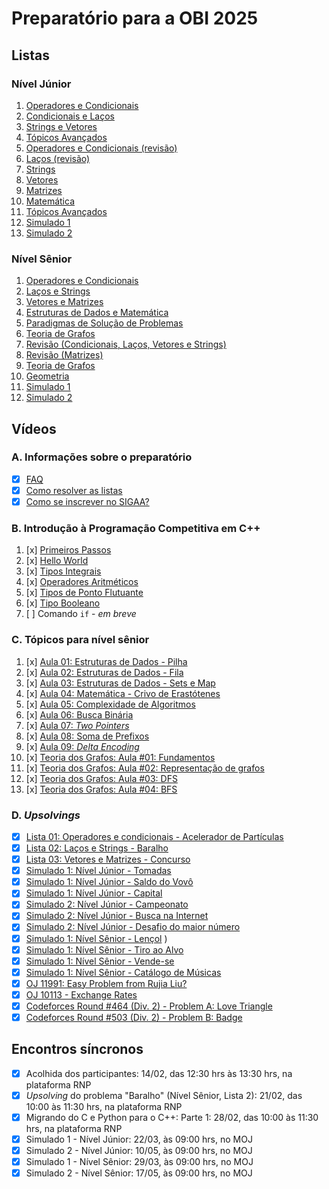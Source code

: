 # Preparatório para a OBI 2025

## Listas

### Nível Júnior

<!-- Semana 2: dia 10/02 -->
1. [Operadores e Condicionais](https://moj.naquadah.com.br/cgi-bin/contest.sh/ejr_obi_jr_01)
2. [Condicionais e Laços](https://moj.naquadah.com.br/cgi-bin/contest.sh/ejr_obi_jr_02)
3. [Strings e Vetores](https://moj.naquadah.com.br/cgi-bin/contest.sh/ejr_obi_jr_03) <!-- Semana 3: dia 17/02 -->
4. [Tópicos Avançados](https://moj.naquadah.com.br/cgi-bin/contest.sh/ejr_obi_jr_04) <!-- Semana 4: dia 24/02 -->
5. [Operadores e Condicionais (revisão)](https://moj.naquadah.com.br/cgi-bin/contest.sh/ejr_obi_jr_05) <!-- Semana 8: dia 24/03 -->
6. [Laços (revisão)](https://moj.naquadah.com.br/cgi-bin/contest.sh/ejr_obi_jr_06) <!-- Semana 09: 31/03 -->
7. [Strings](https://moj.naquadah.com.br/cgi-bin/contest.sh/ejr_obi_jr_07) <!-- Semana 10: 07/04 -->
7. [Vetores](https://moj.naquadah.com.br/cgi-bin/contest.sh/ejr_obi_jr_08) <!-- Semana 11: 14/04 -->
9. [Matrizes](https://moj.naquadah.com.br/cgi-bin/contest.sh/ejr_obi_jr_09) <!-- Semana 12: 21/04 -->
10. [Matemática](https://moj.naquadah.com.br/cgi-bin/contest.sh/ejr_obi_jr_10) <!-- Semana 13: 28/04 -->
11. [Tópicos Avançados](https://moj.naquadah.com.br/cgi-bin/contest.sh/ejr_obi_jr_11) <!-- Semana 14: 05/05 -->
12. [Simulado 1](https://moj.naquadah.com.br/cgi-bin/contest.sh/ejr_sim_jr_01_rp) <!-- Semana 09: 31/03 -->
13. [Simulado 2](https://moj.naquadah.com.br/cgi-bin/contest.sh/ejr_sim_jr_02_rp) <!-- Semana 14: 11/05 -->
<!-- 82 problemas: 11 listas e 2 simulados -->

### Nível Sênior

<!-- Semana 2: dia 10/02 -->
1. [Operadores e Condicionais](https://moj.naquadah.com.br/cgi-bin/contest.sh/ejr_obi_ns_01)
2. [Laços e Strings](https://moj.naquadah.com.br/cgi-bin/contest.sh/ejr_obi_ns_02)
3. [Vetores e Matrizes](https://moj.naquadah.com.br/cgi-bin/contest.sh/ejr_obi_ns_03) <!-- Semana 3: dia 17/02 -->
4. [Estruturas de Dados e Matemática](https://moj.naquadah.com.br/cgi-bin/contest.sh/ejr_obi_ns_04) <!-- Semana 4: dia 24/02 -->
5. [Paradigmas de Solução de Problemas](https://moj.naquadah.com.br/cgi-bin/contest.sh/ejr_obi_ns_05) <!-- Semana 5: dia 03/03 -->
6. [Teoria de Grafos](https://moj.naquadah.com.br/cgi-bin/contest.sh/ejr_obi_ns_06) <!-- Semana 6: dia 10/03 -->
7. [Revisão (Condicionais, Laços, Vetores e Strings)](https://moj.naquadah.com.br/cgi-bin/contest.sh/ejr_obi_ns_07) <!-- Semana 15: dia 12/05 -->
8. [Revisão (Matrizes)](https://moj.naquadah.com.br/cgi-bin/contest.sh/ejr_obi_ns_08) <!-- Semana 16: dia 19/05 -->
9. [Teoria de Grafos](https://moj.naquadah.com.br/cgi-bin/contest.sh/ejr_obi_ns_09) <!-- Semana 17: dia 26/05 -->
10. [Geometria](https://moj.naquadah.com.br/cgi-bin/contest.sh/ejr_obi_ns_10) <!-- Semana 18: dia 02/06 -->
11. [Simulado 1](https://moj.naquadah.com.br/cgi-bin/contest.sh/ejr_sim_ns_01_rp) <!-- Semana 09: 31/03 -->
12. [Simulado 2](https://moj.naquadah.com.br/cgi-bin/contest.sh/ejr_sim_ns_02_rp) <!-- Semana 16: 19/05 -->
<!-- 9 + 6 + 10 + 7 + 7 + 10 + 4 + 11 + 4 + 5 + 14 + 6 problemas -->

## Vídeos

### A. Informações sobre o preparatório

<!-- Semana 2: dia 10/20 -->
- [x] [FAQ](https://youtu.be/o25mAj1IZ0w)
- [x] [Como resolver as listas](https://youtu.be/4lQXGU7cPs4)
- [x] [Como se inscrever no SIGAA?](https://youtu.be/mnkze6QIVf8) <!-- Semana 5: dia 06/03 -->

### B. Introdução à Programação Competitiva em C++

1. [x] [Primeiros Passos](https://youtu.be/RVyamnsQZPI) <!-- Semana 3: dia 22/02 -->
2. [x] [Hello World](http://youtube.com/watch?v=-9sK3xLEabI) <!-- Semana 4: dia 23/02 -->
3. [x] [Tipos Integrais](https://youtu.be/AKMSQjckJPs) <!-- Semana 5: dia 07/03 -->
4. [x] [Operadores Aritméticos](https://youtu.be/N0AIof66JAA) <!-- Semana 6: dia 15/03 -->
5. [x] [Tipos de Ponto Flutuante](https://youtu.be/tyglrOB42Qk) <!-- Semana 8: dia 30/03 -->
6. [x] [Tipo Booleano](https://youtu.be/87FDmYU1IsI) <!-- Semana 10: 13/04 -->
7. [ ] Comando `if` - _em breve_

### C. Tópicos para nível sênior

1. [x] [Aula 01: Estruturas de Dados - Pilha](https://www.youtube.com/watch?v=3Ioht6Js7Io&list=PLpC5nmNJ-GbxMRL4ZWIxSnDDQcw57dtNq&index=1&pp=iAQB) <!-- Semana 6: dia 15/03 -->
2. [x] [Aula 02: Estruturas de Dados - Fila](https://www.youtube.com/watch?v=XVFfIyHz7kQ&list=PLpC5nmNJ-GbxMRL4ZWIxSnDDQcw57dtNq&index=2&pp=iAQB) <!-- Semana 6: dia 15/03 -->
3. [x] [Aula 03: Estruturas de Dados - Sets e Map](https://www.youtube.com/watch?v=z3M2vRJJyOk&list=PLpC5nmNJ-GbxMRL4ZWIxSnDDQcw57dtNq&index=3&pp=iAQB) <!-- Semana 6: dia 15/03 -->
4. [x] [Aula 04: Matemática - Crivo de Erastótenes](https://www.youtube.com/watch?v=A1uRLMc6AiU&list=PLpC5nmNJ-GbxMRL4ZWIxSnDDQcw57dtNq&index=4&pp=iAQB) <!-- Semana 6: dia 15/03 -->
5. [x] [Aula 05: Complexidade de Algoritmos](https://youtu.be/v9BDYqxWRDg) <!-- Semana 10: dia 08/04 -->
6. [x] [Aula 06: Busca Binária](https://www.youtube.com/watch?v=xHORUaSYms0) <!-- Semana 10: dia 13/04 -->
7. [x] [Aula 07: _Two Pointers_](https://www.youtube.com/watch?v=ZeApHr2DUyA) <!-- Semana 10: dia 13/04 -->
8. [x] [Aula 08: Soma de Prefixos](https://www.youtube.com/watch?v=DZnByCj6TpU) <!-- Semana 14: dia 05/05 -->
8. [x] [Aula 09: _Delta Encoding_](https://www.youtube.com/watch?v=c4bfFYBhYMA) <!-- Semana 15: dia 14/05 -->
10. [x] [Teoria dos Grafos: Aula #01: Fundamentos](https://www.youtube.com/watch?v=8MM8xziCCr8) <!-- Semana 13: 02/05 -->
11. [x] [Teoria dos Grafos: Aula #02: Representação de grafos](https://www.youtube.com/watch?v=_SvF0idUECc) <!-- Semana 14: 09/05 -->
12. [x] [Teoria dos Grafos: Aula #03: DFS](https://www.youtube.com/watch?v=zwHMDMLqEdQ) <!-- Semana 16: 24/05 -->
13. [x] [Teoria dos Grafos: Aula #04: BFS](https://www.youtube.com/watch?v=Of-thGn-pbk) <!-- Semana 18: 04/06 -->

### D. _Upsolvings_

<!-- Semana 4: dia 28/02 -->
- [x] [Lista 01: Operadores e condicionais - Acelerador de Partículas](https://rb.gy/excra3)
- [x] [Lista 02: Laços e Strings - Baralho](https://rb.gy/e4mk5f)
- [x] [Lista 03: Vetores e Matrizes - Concurso](https://rb.gy/a8w38e)
- [x] [Simulado 1: Nível Júnior - Tomadas](https://youtu.be/YCiEnupyElo) <!-- Semana 9: dia 06/04 -->
- [x] [Simulado 1: Nível Júnior - Saldo do Vovô](https://www.youtube.com/watch?v=U-AYa9nHMQ4) <!-- Semana 10: dia 12/04 -->
- [x] [Simulado 1: Nível Júnior - Capital](https://youtu.be/rGD7scKQUJs) <!-- Semana 12: dia 27/04 -->
- [x] [Simulado 2: Nível Júnior - Campeonato](https://github.com/edsomjr/OBI/wiki/OBI-2012:-Fase-1,-N%C3%ADvel-J%C3%BAnior#campeonato) <!-- Semana 17: dia 28/50 -->
- [x] [Simulado 2: Nível Júnior - Busca na Internet](https://github.com/edsomjr/OBI/wiki/OBI-2012:-Fase-1,-N%C3%ADvel-J%C3%BAnior#busca-na-internet) <!-- Semana 16: dia 19/05 -->
- [x] [Simulado 2: Nível Júnior - Desafio do maior número](https://github.com/edsomjr/OBI/wiki/OBI-2012:-Fase-1,-N%C3%ADvel-J%C3%BAnior#desafio-do-maior-n%C3%BAmero) <!-- Semana 17: dia 29/05 -->
- [x] [Simulado 1: Nível Sênior - Lençol](https://github.com/edsomjr/OBI/wiki/OBI-2023:-Fase-1-%E2%80%90-N%C3%ADvel-2#len%C3%A7ol) <!-- Semana 12: dia 25/04 -->
)
- [x] [Simulado 1: Nível Sênior - Tiro ao Alvo](https://github.com/edsomjr/OBI/wiki/OBI-2023:-Fase-1-%E2%80%90-N%C3%ADvel-2#tiro-ao-alvo) <!-- Semana 13: dia 30/04 -->
- [x] [Simulado 1: Nível Sênior - Vende-se](https://github.com/edsomjr/OBI/wiki/OBI-2023:-Fase-1-%E2%80%90-N%C3%ADvel-2#vende-se) <!-- Semana 14: dia 09/05 -->
- [x] [Simulado 1: Nível Sênior - Catálogo de Músicas](https://github.com/edsomjr/OBI/wiki/OBI-2023:-Fase-1-%E2%80%90-N%C3%ADvel-2#cat%C3%A1logo-de-m%C3%BAsicas) <!-- Semana 15: dia 17/05 -->
- [x] [OJ 11991: Easy Problem from Rujia Liu?](https://www.youtube.com/watch?v=lg8mrFivLH0) <!-- Semana 15: dia 18/05 -->
- [x] [OJ 10113 - Exchange Rates](https://www.youtube.com/watch?v=TVVTdKlPo_U) <!-- Semana 17: dia 30/06 -->
- [x] [Codeforces Round #464 (Div. 2) - Problem A: Love Triangle](https://www.youtube.com/watch?v=b2wg7V716GQ) <!-- Semana 15: dia 18/05 -->
- [x] [Codeforces Round #503 (Div. 2) - Problem B: Badge](https://www.youtube.com/watch?v=qnnUqEu6OQs) <!-- Semana 17: dia 30/05 -->

## Encontros síncronos

- [x] Acolhida dos participantes: 14/02, das 12:30 hrs às 13:30 hrs, na plataforma RNP
- [x] _Upsolving_ do problema "Baralho" (Nível Sênior, Lista 2): 21/02, das 10:00 às 11:30 hrs, na plataforma RNP
- [x] Migrando do C e Python para o C++: Parte 1: 28/02, das 10:00 às 11:30 hrs, na plataforma RNP
- [x] Simulado 1 - Nível Júnior: 22/03, às 09:00 hrs, no MOJ
- [x] Simulado 2 - Nível Júnior: 10/05, às 09:00 hrs, no MOJ
- [x] Simulado 1 - Nível Sênior: 29/03, às 09:00 hrs, no MOJ
- [x] Simulado 2 - Nível Sênior: 17/05, às 09:00 hrs, no MOJ
